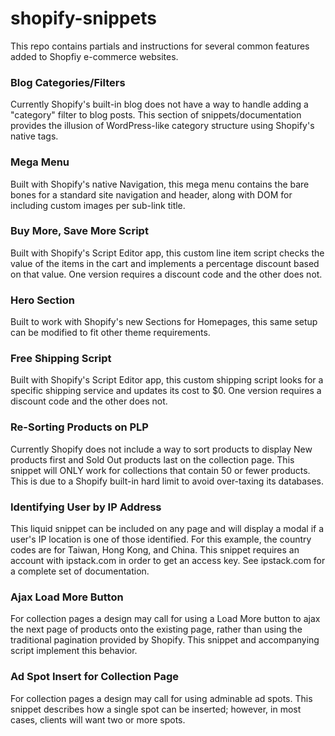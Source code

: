 # shopify-snippets

This repo contains partials and instructions for several common features added to Shopfiy e-commerce websites.

### Blog Categories/Filters
Currently Shopify's built-in blog does not have a way to handle adding a "category" filter to blog posts. This section of snippets/documentation provides the illusion of WordPress-like category structure using Shopify's native tags.

### Mega Menu
Built with Shopify's native Navigation, this mega menu contains the bare bones for a standard site navigation and header, along with DOM for including custom images per sub-link title.

### Buy More, Save More Script
Built with Shopify's Script Editor app, this custom line item script checks the value of the items in the cart and implements a percentage discount based on that value. One version requires a discount code and the other does not.

### Hero Section
Built to work with Shopify's new Sections for Homepages, this same setup can be modified to fit other theme requirements.

### Free Shipping Script
Built with Shopify's Script Editor app, this custom shipping script looks for a specific shipping service and updates its cost to $0. One version requires a discount code and the other does not.

### Re-Sorting Products on PLP
Currently Shopify does not include a way to sort products to display New products first and Sold Out products last on the collection page. This snippet will ONLY work for collections that contain 50 or fewer products. This is due to a Shopify built-in hard limit to avoid over-taxing its databases.

### Identifying User by IP Address
This liquid snippet can be included on any page and will display a modal if a user's IP location is one of those identified. For this example, the country codes are for Taiwan, Hong Kong, and China. This snippet requires an account with ipstack.com in order to get an access key. See ipstack.com for a complete set of documentation.

### Ajax Load More Button
For collection pages a design may call for using a Load More button to ajax the next page of products onto the existing page, rather than using the traditional pagination provided by Shopify. This snippet and accompanying script implement this behavior.

### Ad Spot Insert for Collection Page
For collection pages a design may call for using adminable ad spots. This snippet describes how a single spot can be inserted; however, in most cases, clients will want two or more spots. 
